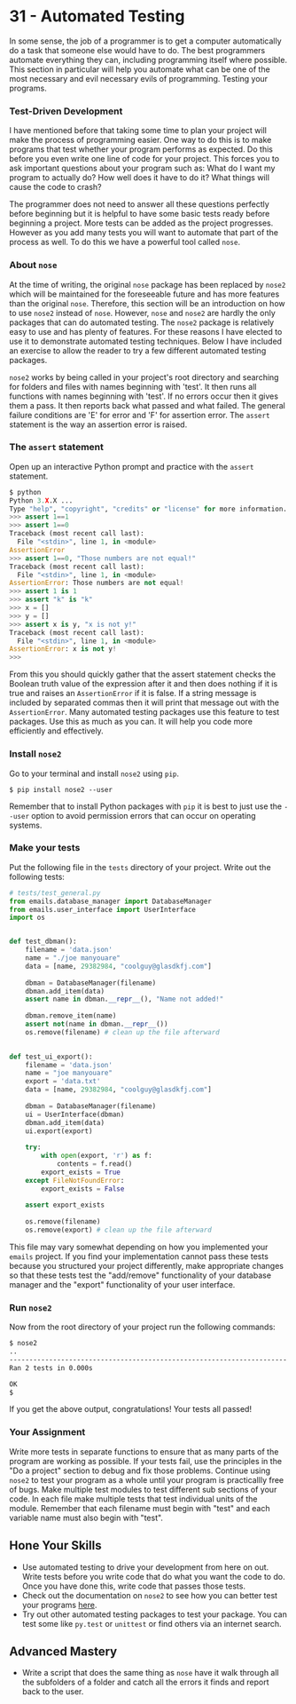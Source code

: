 # 31 - Automated Testing

In some sense, the job of a programmer is to get a computer automatically do a task that someone else would have to do. The best programmers automate everything they can, including programming itself where possible. This section in particular will help you automate what can be one of the most necessary and evil necessary evils of programming. Testing your programs.

### Test-Driven Development

I have mentioned before that taking some time to plan your project will make the process of programming easier. One way to do this is to make programs that test whether your program performs as expected. Do this before you even write one line of code for your project. This forces you to ask important questions about your program such as: What do I want my program to actually do? How well does it have to do it? What things will cause the code to crash?

The programmer does not need to answer all these questions perfectly before beginning but it is helpful to have some basic tests ready before beginning a project. More tests can be added as the project progresses. However as you add many tests you will want to automate that part of the process as well. To do this we have a powerful tool called `nose`.

### About `nose`

At the time of writing, the original `nose` package has been replaced by `nose2` which will be maintained for the foreseeable future and has more features than the original `nose`. Therefore, this section will be an introduction on how to use `nose2` instead of `nose`. However, `nose` and `nose2` are hardly the only packages that can do automated testing. The `nose2` package is relatively easy to use and has plenty of features. For these reasons I have elected to use it to demonstrate automated testing techniques. Below I have included an exercise to allow the reader to try a few different automated testing packages.

`nose2` works by being called in your project's root directory and searching for folders and files with names beginning with 'test'. It then runs all functions with names beginning with 'test'. If no errors occur then it gives them a pass. It then reports back what passed and what failed. The general failure conditions are 'E' for error and 'F' for assertion error. The `assert` statement is the way an assertion error is raised.

### The `assert` statement

Open up an interactive Python prompt and practice with the `assert` statement.

```python
$ python
Python 3.X.X ...
Type "help", "copyright", "credits" or "license" for more information.
>>> assert 1==1
>>> assert 1==0
Traceback (most recent call last):
  File "<stdin>", line 1, in <module>
AssertionError
>>> assert 1==0, "Those numbers are not equal!"
Traceback (most recent call last):
  File "<stdin>", line 1, in <module>
AssertionError: Those numbers are not equal!
>>> assert 1 is 1
>>> assert "k" is "k"
>>> x = []
>>> y = []
>>> assert x is y, "x is not y!"
Traceback (most recent call last):
  File "<stdin>", line 1, in <module>
AssertionError: x is not y!
>>>
```

From this you should quickly gather that the assert statement checks the Boolean truth value of the expression after it and then does nothing if it is true and raises an `AssertionError` if it is false. If a string message is included by separated commas then it will print that message out with the `AssertionError`. Many automated testing packages use this feature to test packages. Use this as much as you can. It will help you code more efficiently and effectively.

### Install `nose2`

Go to your terminal and install `nose2` using `pip`.

```
$ pip install nose2 --user
```

Remember that to install Python packages with `pip` it is best to just use the `--user` option to avoid permission errors that can occur on operating systems.

### Make your tests

Put the following file in the `tests` directory of your project. Write out the following tests:

```python
# tests/test_general.py
from emails.database_manager import DatabaseManager
from emails.user_interface import UserInterface
import os


def test_dbman():
    filename = 'data.json'
    name = "./joe manyouare"
    data = [name, 29382984, "coolguy@glasdkfj.com"]
    
    dbman = DatabaseManager(filename)  
    dbman.add_item(data)
    assert name in dbman.__repr__(), "Name not added!"
    
    dbman.remove_item(name)
    assert not(name in dbman.__repr__())
    os.remove(filename) # clean up the file afterward
    

def test_ui_export():
    filename = 'data.json'
    name = "joe manyouare"
    export = 'data.txt'
    data = [name, 29382984, "coolguy@glasdkfj.com"]
    
    dbman = DatabaseManager(filename)
    ui = UserInterface(dbman)
    dbman.add_item(data)
    ui.export(export)
    
    try:
        with open(export, 'r') as f:
            contents = f.read()
        export_exists = True
    except FileNotFoundError:
        export_exists = False
    
    assert export_exists
    
    os.remove(filename)
    os.remove(export) # clean up the file afterward

```

This file may vary somewhat depending on how you implemented your `emails` project. If you find your implementation cannot pass these tests because you structured your project differently, make appropriate changes so that these tests test the "add/remove" functionality of your database manager and the "export" functionality of your user interface.

### Run `nose2`

Now from the root directory of your project run the following commands:

```bash
$ nose2
..
----------------------------------------------------------------------
Ran 2 tests in 0.000s

OK
$
```

If you get the above output, congratulations! Your tests all passed! 

### Your Assignment

Write more tests in separate functions to ensure that as many parts of the program are working as possible. If your tests fail, use the principles in the "Do a project" section to debug and fix those problems.  Continue using `nose2` to test your program as a whole until your program is practicallly free of bugs. Make multiple test modules to test different sub sections of your code. In each file make multiple tests that test individual units of the module. Remember that each filename must begin with "test" and each variable name must also begin with "test".

## Hone Your Skills

- Use automated testing to drive your development from here on out. Write tests before you write code that do what you want the code to do. Once you have done this, write code that passes those tests.
- Check out the documentation on `nose2` to see how you can better test your programs [here](https://docs.nose2.io/en/latest/).
- Try out other automated testing packages to test your package. You can test some like `py.test` or `unittest` or find others via an internet search.

## Advanced Mastery

- Write a script that does the same thing as `nose` have it walk through all the subfolders of a folder and catch all the errors it finds and report back to the user.

